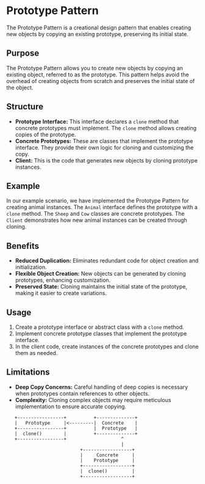 # Prototype Pattern

The Prototype Pattern is a creational design pattern that enables creating new objects by copying an existing prototype, preserving its initial state.

## Purpose

The Prototype Pattern allows you to create new objects by copying an existing object, referred to as the prototype. This pattern helps avoid the overhead of creating objects from scratch and preserves the initial state of the object.

## Structure

- **Prototype Interface:** This interface declares a `clone` method that concrete prototypes must implement. The `clone` method allows creating copies of the prototype.
- **Concrete Prototypes:** These are classes that implement the prototype interface. They provide their own logic for cloning and customizing the copy.
- **Client:** This is the code that generates new objects by cloning prototype instances.

## Example

In our example scenario, we have implemented the Prototype Pattern for creating animal instances. The `Animal` interface defines the prototype with a `clone` method. The `Sheep` and `Cow` classes are concrete prototypes. The `Client` demonstrates how new animal instances can be created through cloning.

## Benefits

- **Reduced Duplication:** Eliminates redundant code for object creation and initialization.
- **Flexible Object Creation:** New objects can be generated by cloning prototypes, enhancing customization.
- **Preserved State:** Cloning maintains the initial state of the prototype, making it easier to create variations.

## Usage

1. Create a prototype interface or abstract class with a `clone` method.
2. Implement concrete prototype classes that implement the prototype interface.
3. In the client code, create instances of the concrete prototypes and clone them as needed.

## Limitations

- **Deep Copy Concerns:** Careful handling of deep copies is necessary when prototypes contain references to other objects.
- **Complexity:** Cloning complex objects may require meticulous implementation to ensure accurate copying.

````
   +-----------------+          +--------------+
   |   Prototype     |<---------|  Concrete    |
   +-----------------+          |  Prototype   |
   |  clone()        |          +--------------+
   +-----------------+                    ^
                                          |
                           +------------------+
                           |     Concrete     |
                           |    Prototype     |
                           +------------------+
                           |  clone()         |
                           +------------------+
